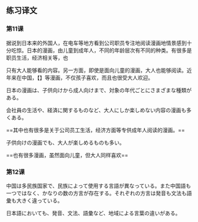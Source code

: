 ## 练习译文

### 第11课

据说到日本来的外国人，在电车等地方看到公司职员专注地阅读漫画地情景感到十分吃惊。日本的漫画，由儿童到成年人，不同的年龄层次有不同的种类。有很多是职员生活，经济相关等，也

只有大人能够看的内容。另一方面，即使是面向儿童的漫画，大人也能够阅读。近年来在中国，【】等漫画，不仅孩子喜欢，而且也很受大人欢迎。

日本の漫画は、子供向けから成人向けまで、対象の年代ごとにさまざまな種類がある。

会社員の生活や、経済に関するものなど、大人にしか楽しめない内容の漫画も多くある。

==其中也有很多是关于公司员工生活，经济方面等专供成年人阅读的漫画。==

子供向けの漫画でも、大人が楽しめるものも多い。

==也有很多漫画，虽然面向儿童，但大人同样喜欢==

### 第12课

中国は多民族国家で、民族によって使用する言語が異なっている。また中国語も一つではなく、かなりの数の方言が存在する。それぞれの方言は発音も文法も語彙も大きく違っている。

日本語においても、発音、文法、語彙など、地域による言葉の違いがある。

























